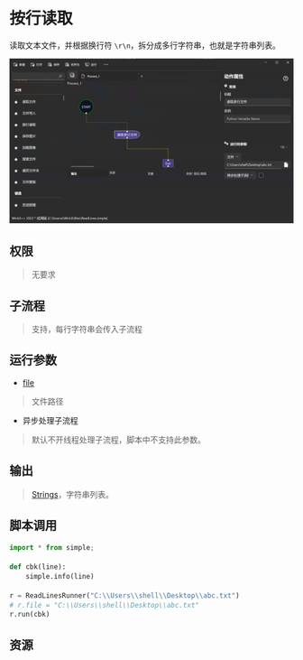 # 按行读取 
读取文本文件，并根据换行符 `\r\n`，拆分成多行字符串，也就是字符串列表。

![ReadLines](./images/03.png ':size=90%')

## 权限
> 无要求

## 子流程
> 支持，每行字符串会传入子流程


## 运行参数

* [file](./types/Path.md)
>  文件路径
* 异步处理子流程
>   默认不开线程处理子流程，脚本中不支持此参数。

## 输出

> [Strings](./types/String.md)，字符串列表。   


## 脚本调用

```python
import * from simple;

def cbk(line):
    simple.info(line)

r = ReadLinesRunner("C:\\Users\\shell\\Desktop\\abc.txt")
# r.file = "C:\\Users\\shell\\Desktop\\abc.txt"
r.run(cbk)


```

## 资源